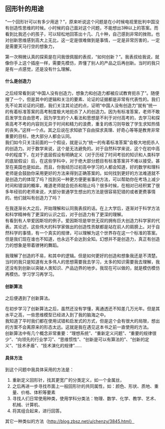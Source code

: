 ## 回形针的用途

“一个回形针可以有多少用途？”，原来听说这个问题是在小时候电视里批判中国没有创造性思维的时候。小时候的自己面对这个问题，不能想出3种以上的答案。而看到比我还小的孩子，可以轻松地回答出十几、几十种，自己感到非常的挫败。也对创新思维感到高大上无比，这一定是很难做到是事情，一定是非常厉害的，一定是需要天马行空的想象力，

第一次稍微认真的探索是在问我很佩服的表叔，“如何创新？”。我表叔给我说，就像你手上这个插座一样，需要先模仿，弄懂了别人的产品之后再创新。当时的我只是有一点感觉，还是没有什么理解。

#### 什么是创造力

之后经常看到说“中国人没有创造力，想象力和创造力都被应试教育扼杀了”。随便搜了一个，但是其中的逻辑和关注的要素、论证的证据都是非常有代表性的。我们先不论其论证的问题，我们关注其论述的点，证明“中国人没有创造力”就有“统一的有着标准答案的高考制度极大地扼杀了人的创造力。因为有标准答案，老师不敢启发学生自由思考，因为学生的个人看法和思想是不利于对付高考的，去学习和探索高考不考的内容则无异于时间和精力的浪费，重复的练习则导致了学生求知热情的丧失。”这样一个点。其之后说在求知欲下自由探求真理、好奇心等等是教育非常重要的目标，绝大部分人都会认同。  
我们如今只关注前面的一个假设，就是认为“统一的有着标准答案”会极大地扼杀人的创造力。对于数学来说，这个是无法避免的。对于自然科学来说，这个在初中高中的程度下，在对于底层假设有明确定义（对于历经了时间考验的知识和人类科学的底层假设）后，在这些学科中，对于绝大部分题目有标准答案并不难以接受。甚至在美国也是如此。而且，你我经历过初高中学习的人都会知道，好的数学和理科老师是会鼓励你采用更好的方法来得到正确答案的。如何找到更好的方法难道就不是创造力的体现了吗？找到另一种更方便更省事的方法，可以帮助你在考场上减少时间和错误的概率，难道老师就会扼杀和阻止吗？很多时候，在相对已经积累了很多年经验的老师来说，大部分普通学生想出的方法是很容易犯错的或者更费事情的。他们就叫有创造力了吗？  

在我逐渐长大之后，开始理解和认同我表叔的话。在上大学后，逐渐对于科学方法和科学精神有了更深的认识之后，对于创造力有了更深的理解。  
有看到有人举爱因斯坦的例子。爱因斯坦是举世无双的拥有巨大创造力科学家的代表。其论述，这些伟大的科学家做出的创造性贡献都是站在前人的肩膀上。对于自然科学的事情，有一个真实的规律，可以理解为这个世界存在这一个标准的答案。但是我们现在谁也不知道，也永远不会达到全知。幻想并不是创造力，真正有创造力的想象是带着镣铐的舞蹈。

我理解了创造的不易，和其中的逻辑。但是如何更好的创造和想象我还是不清楚。当时的我只是知道有太多伟人的思想需要我去学习，太多的知识需要我去理解，我还没有到创新以突破人类知识、产品边界的地步。我现在可以做的，就是模仿模仿再模仿。学习学习再学习。

#### 创新算法

之后便遇到了创新算法。  

在初步学习了创新算法之后，虽然还没有学懂，离通透还不知差几万光年。但是其水平之高，一些思维模型已经进入到了我的脑海之中。  
我知道了平时我们都在使用试错和启发式的方式，但是这个会有很大的局限，想出的方案不会离原来的形态太远。这就是我在遇见这本书之前一直使用的方法。  
创新算法中有几个概念非常重要：“理想系统”、“重新定义问题”、“重要的规律很少”、“向领先的行业学习”、“思维惯性”、“创新是可以有算法的”、“创新的定义”、“技术矛盾”、“技术演化的规律”……

#### 具体方法

到这个问题中我具体采用的方法是：  
1. 重新定义回形针，找其更宽广的分类定义，如一个金属丝，
2. 之后再进一步寻找市面上一般回形针的共同属性，如：颜色、形状、质地、重量、价格、体积等要素
3. 寻找人们日常使用种类，使用学科分类法：物理、数学、化学、教学、艺术、机械、计算机、
4. 将其组合起来，进行回答。

其它一种类似的方法（http://blog.zbsz.net/u/chenzy/3845.html）
